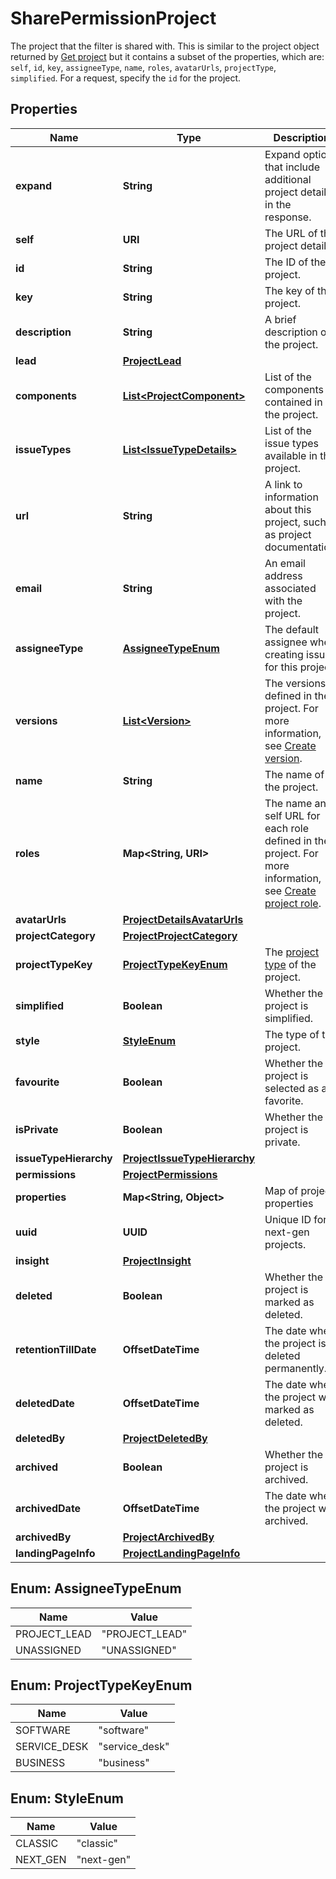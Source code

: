 

# SharePermissionProject

The project that the filter is shared with. This is similar to the project object returned by [Get project](#api-rest-api-3-project-projectIdOrKey-get) but it contains a subset of the properties, which are: `self`, `id`, `key`, `assigneeType`, `name`, `roles`, `avatarUrls`, `projectType`, `simplified`.   For a request, specify the `id` for the project.

## Properties

| Name | Type | Description | Notes |
|------------ | ------------- | ------------- | -------------|
|**expand** | **String** | Expand options that include additional project details in the response. |  [optional] [readonly] |
|**self** | **URI** | The URL of the project details. |  [optional] [readonly] |
|**id** | **String** | The ID of the project. |  [optional] |
|**key** | **String** | The key of the project. |  [optional] [readonly] |
|**description** | **String** | A brief description of the project. |  [optional] [readonly] |
|**lead** | [**ProjectLead**](ProjectLead.md) |  |  [optional] |
|**components** | [**List&lt;ProjectComponent&gt;**](ProjectComponent.md) | List of the components contained in the project. |  [optional] [readonly] |
|**issueTypes** | [**List&lt;IssueTypeDetails&gt;**](IssueTypeDetails.md) | List of the issue types available in the project. |  [optional] [readonly] |
|**url** | **String** | A link to information about this project, such as project documentation. |  [optional] [readonly] |
|**email** | **String** | An email address associated with the project. |  [optional] |
|**assigneeType** | [**AssigneeTypeEnum**](#AssigneeTypeEnum) | The default assignee when creating issues for this project. |  [optional] [readonly] |
|**versions** | [**List&lt;Version&gt;**](Version.md) | The versions defined in the project. For more information, see [Create version](#api-rest-api-3-version-post). |  [optional] [readonly] |
|**name** | **String** | The name of the project. |  [optional] [readonly] |
|**roles** | **Map&lt;String, URI&gt;** | The name and self URL for each role defined in the project. For more information, see [Create project role](#api-rest-api-3-role-post). |  [optional] [readonly] |
|**avatarUrls** | [**ProjectDetailsAvatarUrls**](ProjectDetailsAvatarUrls.md) |  |  [optional] |
|**projectCategory** | [**ProjectProjectCategory**](ProjectProjectCategory.md) |  |  [optional] |
|**projectTypeKey** | [**ProjectTypeKeyEnum**](#ProjectTypeKeyEnum) | The [project type](https://confluence.atlassian.com/x/GwiiLQ#Jiraapplicationsoverview-Productfeaturesandprojecttypes) of the project. |  [optional] [readonly] |
|**simplified** | **Boolean** | Whether the project is simplified. |  [optional] [readonly] |
|**style** | [**StyleEnum**](#StyleEnum) | The type of the project. |  [optional] [readonly] |
|**favourite** | **Boolean** | Whether the project is selected as a favorite. |  [optional] |
|**isPrivate** | **Boolean** | Whether the project is private. |  [optional] [readonly] |
|**issueTypeHierarchy** | [**ProjectIssueTypeHierarchy**](ProjectIssueTypeHierarchy.md) |  |  [optional] |
|**permissions** | [**ProjectPermissions**](ProjectPermissions.md) |  |  [optional] |
|**properties** | **Map&lt;String, Object&gt;** | Map of project properties |  [optional] [readonly] |
|**uuid** | **UUID** | Unique ID for next-gen projects. |  [optional] [readonly] |
|**insight** | [**ProjectInsight**](ProjectInsight.md) |  |  [optional] |
|**deleted** | **Boolean** | Whether the project is marked as deleted. |  [optional] [readonly] |
|**retentionTillDate** | **OffsetDateTime** | The date when the project is deleted permanently. |  [optional] [readonly] |
|**deletedDate** | **OffsetDateTime** | The date when the project was marked as deleted. |  [optional] [readonly] |
|**deletedBy** | [**ProjectDeletedBy**](ProjectDeletedBy.md) |  |  [optional] |
|**archived** | **Boolean** | Whether the project is archived. |  [optional] [readonly] |
|**archivedDate** | **OffsetDateTime** | The date when the project was archived. |  [optional] [readonly] |
|**archivedBy** | [**ProjectArchivedBy**](ProjectArchivedBy.md) |  |  [optional] |
|**landingPageInfo** | [**ProjectLandingPageInfo**](ProjectLandingPageInfo.md) |  |  [optional] |



## Enum: AssigneeTypeEnum

| Name | Value |
|---- | -----|
| PROJECT_LEAD | &quot;PROJECT_LEAD&quot; |
| UNASSIGNED | &quot;UNASSIGNED&quot; |



## Enum: ProjectTypeKeyEnum

| Name | Value |
|---- | -----|
| SOFTWARE | &quot;software&quot; |
| SERVICE_DESK | &quot;service_desk&quot; |
| BUSINESS | &quot;business&quot; |



## Enum: StyleEnum

| Name | Value |
|---- | -----|
| CLASSIC | &quot;classic&quot; |
| NEXT_GEN | &quot;next-gen&quot; |



